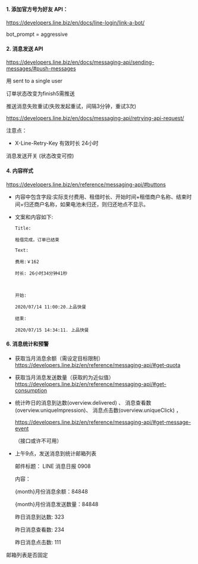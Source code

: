#### 1. 添加官方号为好友 API：

https://developers.line.biz/en/docs/line-login/link-a-bot/

bot_prompt = aggressive





#### 2. 消息发送 API

 https://developers.line.biz/en/docs/messaging-api/sending-messages/#push-messages

用 sent to a single user

订单状态改变为finish5需推送



推送消息失败重试(失败发起重试，间隔3分钟，重试3次)

https://developers.line.biz/en/docs/messaging-api/retrying-api-request/

注意点： 

- X-Line-Retry-Key  有效时长 24小时



消息发送开关 (状态改变可控)





#### 4. 内容样式 

https://developers.line.biz/en/reference/messaging-api/#buttons

- 内容中包含字段:实际支付费用、租借时长、开始时间+租借商户名称、结束时间+归还商户名称，如果电池未归还，则归还地点不显示。

- 文案和内容如下:

  ```
  Title:
  
  租借完成，订单已结束
  
  Text:
  
  费用:￥162
  
  时长: 26小时34分钟41秒
  
  
  
  开始:
  
  2020/07/14 11:00:20.上品快餐
  
  结束:
  
  2020/07/15 14:34:11. 上品快餐
  
  ```

  

  

#### 6. 消息统计和预警

- 获取当月消息余额（需设定目标限制）    https://developers.line.biz/en/reference/messaging-api/#get-quota

- 获取当月消息发送数量（获取的为近似值）     https://developers.line.biz/en/reference/messaging-api/#get-consumption

- 统计昨日的消息到达数(overview.delivered) 、 消息查看数(overview.uniquelmpression)、 消息点击数(overview.uniqueClick) ，

   https://developers.line.biz/en/reference/messaging-api/#get-message-event

   （接口或许不可用）

- 上午9点，发送消息到统计邮箱列表

  邮件标题： LINE 消息日报 0908

  内容：

  {month}月份消息余额：84848

  {month}月份消息发送数量：84848

  昨日消息到达数: 323

  昨日消息查看数: 234

  昨日消息点击数: 111

邮箱列表是否固定

